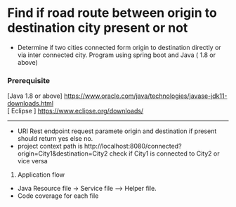 # Find if road route between origin to destination city present or not
<!-- UL -->
* Determine if two cities connected form origin to destination directly or via inter connected city. Program using spring boot and Java ( 1.8 or above)

<!-- Blockquote -->
### Prerequisite 
<!-- Links -->
[Java 1.8 or above]   https://www.oracle.com/java/technologies/javase-jdk11-downloads.html <br>
[ Eclipse ] https://www.eclipse.org/downloads/ <br>


---
<!-- UL -->
* URI Rest endpoint request paramete origin and destination 
if present should return yes else no.
* project context path is http://localhost:8080/connected?origin=City1&destination=City2
 check if City1 is connected to City2 or vice versa 

<!-- OL -->
1. Application flow 
<!-- UL -->
* Java Resource file -> Service file --> Helper file.
* Code coverage for each file